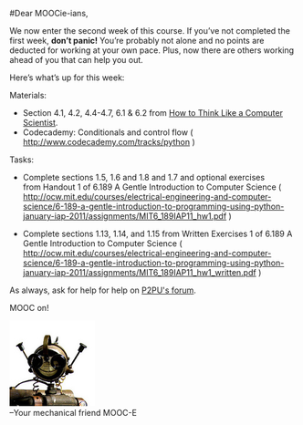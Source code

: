 #Dear MOOCie-ians,

We now enter the second week of this course. If you’ve not completed the first week, __don’t panic!__ You’re probably not alone and no points are deducted for working at your own pace. Plus, now there are others working ahead of you that can help you out.

Here’s what’s up for this week:

Materials:


* Section 4.1, 4.2, 4.4-4.7, 6.1 & 6.2 from [How to Think Like a Computer Scientist]( http://www.greenteapress.com/thinkpython/thinkCSpy/html/index.html ).
* Codecademy: Conditionals and control flow ( http://www.codecademy.com/tracks/python ) 


Tasks:

* Complete sections 1.5, 1.6 and 1.8 and 1.7 and optional exercises from Handout 1 of 6.189 A Gentle Introduction to Computer Science ( http://ocw.mit.edu/courses/electrical-engineering-and-computer-science/6-189-a-gentle-introduction-to-programming-using-python-january-iap-2011/assignments/MIT6_189IAP11_hw1.pdf )
 
* Complete sections 1.13, 1.14, and 1.15 from Written Exercises 1 of 6.189 A Gentle Introduction to Computer Science ( http://ocw.mit.edu/courses/electrical-engineering-and-computer-science/6-189-a-gentle-introduction-to-programming-using-python-january-iap-2011/assignments/MIT6_189IAP11_hw1_written.pdf ) 


As always, ask for help for help on [P2PU's forum](http://discourse.p2pu.org/c/gentle-introduction-to-python).

MOOC on!

![moocie face](../img/moocie-mug.jpg)  
–Your mechanical friend MOOC-E
